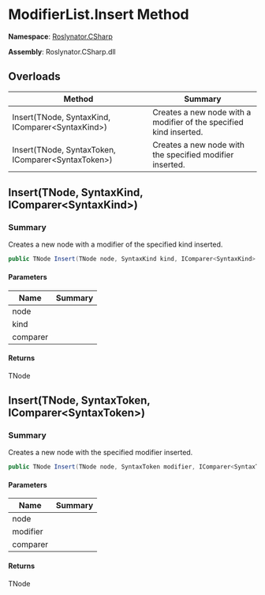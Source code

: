 # ModifierList\.Insert Method

**Namespace**: [Roslynator.CSharp](../../README.md)

**Assembly**: Roslynator\.CSharp\.dll

## Overloads

| Method | Summary |
| ------ | ------- |
| Insert\(TNode, SyntaxKind, IComparer\<SyntaxKind>\) | Creates a new node with a modifier of the specified kind inserted\. |
| Insert\(TNode, SyntaxToken, IComparer\<SyntaxToken>\) | Creates a new node with the specified modifier inserted\. |

## Insert\(TNode, SyntaxKind, IComparer\<SyntaxKind>\)<a name="Roslynator_CSharp_ModifierList_1_Insert__0_Microsoft_CodeAnalysis_CSharp_SyntaxKind_System_Collections_Generic_IComparer_Microsoft_CodeAnalysis_CSharp_SyntaxKind__"></a>

### Summary

Creates a new node with a modifier of the specified kind inserted\.

```csharp
public TNode Insert(TNode node, SyntaxKind kind, IComparer<SyntaxKind> comparer = null)
```

#### Parameters

| Name | Summary |
| ---- | ------- |
| node | |
| kind | |
| comparer | |

#### Returns

TNode

## Insert\(TNode, SyntaxToken, IComparer\<SyntaxToken>\)<a name="Roslynator_CSharp_ModifierList_1_Insert__0_Microsoft_CodeAnalysis_CSharp_SyntaxKind_System_Collections_Generic_IComparer_Microsoft_CodeAnalysis_CSharp_SyntaxKind__"></a>

### Summary

Creates a new node with the specified modifier inserted\.

```csharp
public TNode Insert(TNode node, SyntaxToken modifier, IComparer<SyntaxToken> comparer = null)
```

#### Parameters

| Name | Summary |
| ---- | ------- |
| node | |
| modifier | |
| comparer | |

#### Returns

TNode

